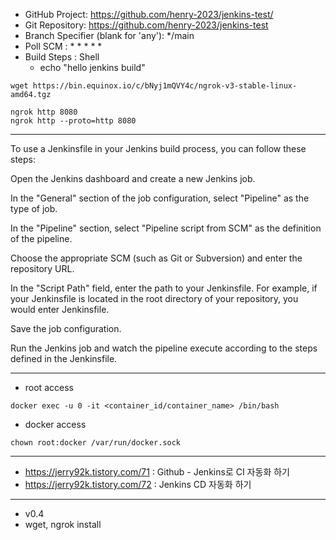 - GitHub Project: https://github.com/henry-2023/jenkins-test/
- Git Repository: https://github.com/henry-2023/jenkins-test
- Branch Specifier (blank for 'any'): */main
- Poll SCM : * * * * * 
- Build Steps : Shell
  - echo "hello jenkins build"

```
wget https://bin.equinox.io/c/bNyj1mQVY4c/ngrok-v3-stable-linux-amd64.tgz
```

```
ngrok http 8080
ngrok http --proto=http 8080
```
---
To use a Jenkinsfile in your Jenkins build process, you can follow these steps:

Open the Jenkins dashboard and create a new Jenkins job.

In the "General" section of the job configuration, select "Pipeline" as the type of job.

In the "Pipeline" section, select "Pipeline script from SCM" as the definition of the pipeline.

Choose the appropriate SCM (such as Git or Subversion) and enter the repository URL.

In the "Script Path" field, enter the path to your Jenkinsfile. For example, if your Jenkinsfile is located in the root directory of your repository, you would enter Jenkinsfile.

Save the job configuration.

Run the Jenkins job and watch the pipeline execute according to the steps defined in the Jenkinsfile.

---
- root access
```
docker exec -u 0 -it <container_id/container_name> /bin/bash
```
- docker access
```
chown root:docker /var/run/docker.sock
```

---
- https://jerry92k.tistory.com/71 : Github - Jenkins로 CI 자동화 하기
- https://jerry92k.tistory.com/72 : Jenkins CD 자동화 하기

---
- v0.4
- wget, ngrok install
